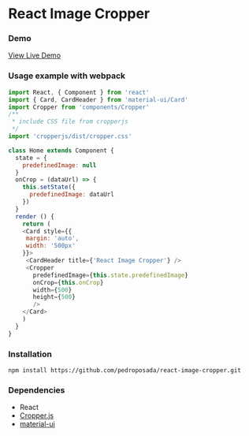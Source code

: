 # React Image Cropper

### Demo
[View Live Demo](https://react-image-cropper-mlaeyifgqa.now.sh/)

### Usage example with webpack
```javascript
import React, { Component } from 'react'
import { Card, CardHeader } from 'material-ui/Card'
import Cropper from 'components/Cropper'
/**
 * include CSS file from cropperjs
 */
import 'cropperjs/dist/cropper.css'

class Home extends Component {
  state = {
    predefinedImage: null
  }
  onCrop = (dataUrl) => {
    this.setState({
      predefinedImage: dataUrl
    })
  }
  render () {
    return (
    <Card style={{
     margin: 'auto',
     width: '500px'
    }}>
     <CardHeader title={'React Image Cropper'} />
     <Cropper
       predefinedImage={this.state.predefinedImage}
       onCrop={this.onCrop}
       width={500}
       height={500}
       />
    </Card>
    )
  }
}
```
### Installation
```
npm install https://github.com/pedroposada/react-image-cropper.git
```


### Dependencies
- React
- [Cropper.js](https://fengyuanchen.github.io/cropperjs/)
- [material-ui](http://www.material-ui.com/)